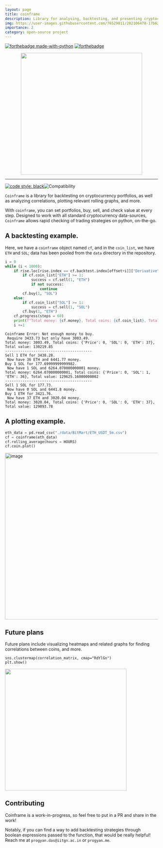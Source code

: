 ```yaml
---
layout: page
title: coinframe
description: Library for analysing, backtesting, and presenting cryptocurrency portfolios reliably, and with very little code.
img: https://user-images.githubusercontent.com/76529011/202106478-17b62613-6b4f-4d63-91eb-f1a375de1c45.png
importance: 2
category: open-source project
---
```

[![forthebadge made-with-python](http://ForTheBadge.com/images/badges/made-with-python.svg)](https://www.python.org/)
[![forthebadge](https://forthebadge.com/images/badges/built-with-love.svg)](https://forthebadge.com)


<div align = center>
<a href = "github.com/plugyawn"><img width="400px" height="400px" src= "https://user-images.githubusercontent.com/76529011/202106478-17b62613-6b4f-4d63-91eb-f1a375de1c45.png"></a>
</div>

-----------------------------------------
[![code style: black](https://img.shields.io/badge/code%20style-black-000000.svg)](https://github.com/psf/black)![Compatibility](https://img.shields.io/badge/compatible%20with-python3.6.x-blue.svg)

```Coinframe``` is a library for backtesting on cryptocurrency portfolios, as well as analyzing correlations, plotting relevant rolling graphs, and more.

With ```coinframe```, you can set portfolios, buy, sell, and check value at every step. Designed to work with all standard cryptocurrency data-sources, ```Coinframe``` allows rapid checking of trading strategies on python, on-the-go. 

## A backtesting example.

Here, we have a ```coinframe``` object named ```cf```, and in the ```coin_list```, we have ```ETH``` and ```SOL```; data has been pooled from the ```data``` directory in the repository.

```python
i = 0
while (i < 1000):
    if rise.loc[rise.index == cf.backtest.index[offset+i]]["Derivative"].values[0] == 1:
        if cf.coin_list["ETH"] >= 1:
            success = cf.sell(1, "ETH")
            if not success:
                continue
        cf.buy(1, "SOL")
    else:
        if cf.coin_list["SOL"] >= 1:
            success = cf.sell(1, "SOL")
        cf.buy(1, "ETH")
    cf.progress(steps = 60)
    print(f"Total money: {cf.money}, Total coins: {cf.coin_list}, Total value: {cf.find_value()}")
    i +=1 
```

```
Coinframe Error: Not enough money to buy. 
 Require 3433.73 but only have 3003.49.
Total money: 3003.49, Total coins: {'Price': 0, 'SOL': 0, 'ETH': 37}, Total value: 130219.85
----------------------------------------
Sell 1 ETH for 3438.28. 
 Now have 36 ETH and 6441.77 money.
Buy 1 SOL for 177.69999999999982. 
 Now have 1 SOL and 6264.070000000001 money.
Total money: 6264.070000000001, Total coins: {'Price': 0, 'SOL': 1, 'ETH': 36}, Total value: 129625.16000000002
----------------------------------------
Sell 1 SOL for 177.73. 
 Now have 0 SOL and 6441.8 money.
Buy 1 ETH for 3421.76. 
 Now have 37 ETH and 3020.04 money.
Total money: 3020.04, Total coins: {'Price': 0, 'SOL': 0, 'ETH': 37}, Total value: 129893.78
```

## A plotting example.

```python
eth_data = pd.read_csv("./data/BitMart/ETH_USDT_5m.csv")
cf = coinframe(eth_data)
cf.rolling_average(hours = HOURS)
cf.coin.plot()
```

<img width="547" alt="image" src="https://user-images.githubusercontent.com/76529011/202109451-98fb0a8c-3bcf-4e36-8c56-8f2d53a13fda.png">

## Future plans

Future plans include visualizing heatmaps and related graphs for finding correlations between coins, and more.

```
sns.clustermap(correlation_matrix, cmap="RdYlGn")
plt.show()
```
<a href = "github.com/plugyawn"><img width="400px" height="400px" src= "https://user-images.githubusercontent.com/76529011/202109880-0fd9c86d-a931-4c31-bc23-fc44566848c7.png"></a>

## Contributing

Coinframe is a work-in-progress, so feel free to put in a PR and share in the work!

Notably, if you can find a way to add backtesting strategies through boolean expressions passed to the function, that would be really helpful!
Reach me at ```progyan.das@iitgn.ac.in``` or ```progyan.me```.

